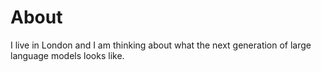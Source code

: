 # About

I live in London and I am thinking about what the next generation of large language models looks like.
